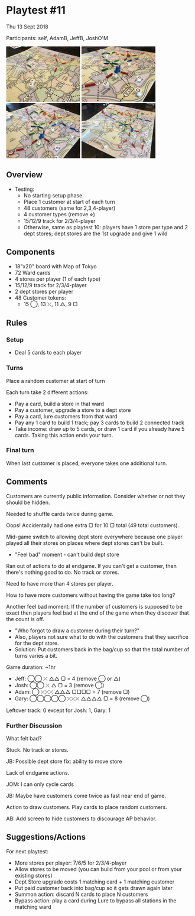 # Playtest #11

Thu 13 Sept 2018

Participants: self, AdamB, JeffB, JoshO'M

<img src="images/pt11/pt11-0696.jpg" height="150px"/> <img src="images/pt11/pt11-0697.jpg" height="150px"/> <img src="images/pt11/pt11-0698.jpg" height="150px"/> <img src="images/pt11/pt11-0699.jpg" height="150px"/>

## Overview

* Testing:
	* No starting setup phase.
	* Place 1 customer at start of each turn
	* 48 customers (same for 2,3,4-player)
	* 4 customer types (remove ⭐︎)
	* 15/12/9 track for 2/3/4-player
	* Otherwise, same as playtest 10: players have 1 store per type and 2 dept stores; dept stores are the 1st upgrade and give 1 wild

## Components

* 18"x20" board with Map of Tokyo
* 72 Ward cards
* 4 stores per player (1 of each type)
* 15/12/9 track for 2/3/4-player
* 2 dept stores per player
* 48 Customer tokens:
	* 15 ◯, 13 ⤫, 11 △, 9 ▢

## Rules

### Setup

* Deal 5 cards to each player

### Turns

Place a random customer at start of turn

Each turn take 2 different actions:

* Pay a card, build a store in that ward
* Pay a customer, upgrade a store to a dept store
* Pay a card, lure customers from that ward
* Pay any 1 card to build 1 track; pay 3 cards to build 2 connected track
* Take income: draw up to 5 cards, or draw 1 card if you already have 5 cards. Taking this action ends your turn.

### Final turn

When last customer is placed, everyone takes one additional turn.

## Comments

Customers are currently public information. Consider whether or not they should be hidden.

Needed to shuffle cards twice during game.

Oops! Accidentally had one extra ▢ for 10 ▢ total (49 total customers).

Mid-game switch to allowing dept store everywhere because one player played all their stores on places where dept stores can't be built.

* "Feel bad" moment - can't build dept store

Ran out of actions to do at endgame. If you can't get a customer, then there's nothing good to do. No track or stores.

Need to have more than 4 stores per player.

How to have more customers without having the game take too long?

Another feel bad moment: If the number of customers is supposed to be exact then players feel bad at the end of the game when they discover that the count is off.

* "Who forgot to draw a customer during their turn?"
* Also, players not sure what to do with the customers that they sacrifice for the dept store.
* Solution: Put customers back in the bag/cup so that the total number of turns varies a bit.

Game duration: ~1hr

* Jeff: ◯◯ ⤫ △△ ▢ = 4 (remove ◯ or △)
* Josh: ◯◯ ⤫ △ ▢ = 3 (remove ◯)
* Adam: ◯ ⤫⤫⤫ △△△ ▢▢▢▢ = 7 (remove ▢)
* Gary: ◯◯◯◯◯ ⤫⤫⤫ △△△△ ▢ = 8 (remove ◯)

Leftover track: 0 except for Josh: 1, Gary: 1

### Further Discussion

What felt bad?

Stuck. No track or stores.

JB: Possible dept store fix: ability to move store

Lack of endgame actions.

JOM: I can only cycle cards

JB: Maybe have customers come twice as fast near end of game.

Action to draw customers. Play <n> cards to place <n> random customers.

AB: Add screen to hide customers to discourage AP behavior.

## Suggestions/Actions

For next playtest:

* More stores per player: 7/6/5 for 2/3/4-player
* Allow stores to be moved (you can build from your pool or from your existing stores)
* Dept Store upgrade costs 1 matching card + 1 matching customer
* Put paid customer back into bag/cup so it gets drawn again later
* Summon action: discard N cards to place N customers
* Bypass action: play a card during Lure to bypass all stations in the matching ward
